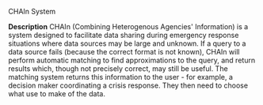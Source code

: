 CHAIn System

**Description**
CHAIn (Combining Heterogenous Agencies' Information) is a system designed to facilitate data sharing during emergency response situations where data sources may be large and unknown. If a query to a data source fails (because the correct format is not known), CHAIn will perform automatic matching to find approximations to the query, and return results which, though not precisely correct, may still be useful.  The matching system returns this information to the user - for example, a decision maker coordinating a crisis response.  They then need to choose what use to make of the data.
